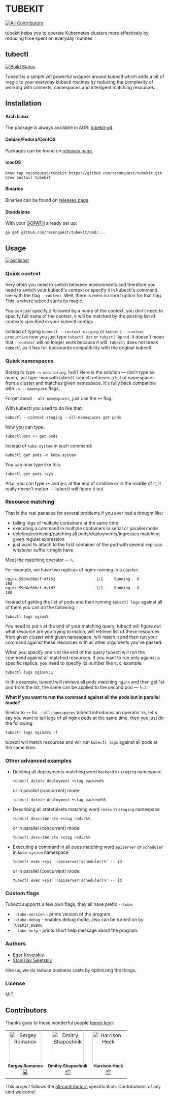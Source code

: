 # TUBEKIT
[![All Contributors](https://img.shields.io/badge/all_contributors-3-orange.svg?style=flat-square)](#contributors)

tubekit helps you to operate Kubernetes clusters more effectively by reducing
time spent on everyday routines.

## tubectl

[![Build Status](https://travis-ci.org/reconquest/tubekit.svg?branch=master)](https://travis-ci.org/reconquest/tubekit)

Tubectl is a simple yet powerful wrapper around kubectl which adds a bit of magic
to your everyday kubectl routines by reducing the complexity of working with
contexts, namespaces and intelligent matching resources.

## Installation

#### Arch Linux

The package is always available in AUR:
[tubekit-git](https://aur.archlinux.org/packages/tubekit-git).

#### Debian/Fedora/CentOS

Packages can be found on [releases page](https://github.com/reconquest/tubekit/releases).

#### macOS

```
brew tap reconquest/tubekit https://github.com/reconquest/tubekit.git
brew install tubekit
```

#### Binaries

Binaries can be found on [releases page](https://github.com/reconquest/tubekit/releases).

#### Standalone

With your [GOPATH](https://github.com/golang/go/wiki/GOPATH) already set up:

```
go get github.com/reconquest/tubekit/cmd/...
```

## Usage

[![asciicast](https://asciinema.org/a/233185.svg)](https://asciinema.org/a/233185)

### Quick context

Very often you need to switch between environments and therefore you need to
switch your kubectl's context or specify it in kubectl's command line with the flag
`--context`. Well, there is even no short option for that flag. This is where
tubectl starts its magic.

You can just specify `@` followed by a name of the context, you don't need to specify
full name of the context, it will be matched by the existing list of contexts
specified in your kubectl configs.

Instead of typing `kubectl --context staging` or `kubectl --context production`
now you just type `tubectl @st` or `tubectl @prod`. It doesn't mean that
`--context` will no longer work because it will. `tubectl` does not break
`kubectl` as it has full backwards compatibility with the original kubectl.

### Quick namespaces

Boring to type `-n monitoring`, huh? Here is the solution — don't type so much,
just type `+mon` with tubectl. tubectl retrieves a list of namespaces from
a cluster and matches given namespace. It's fully back compatible with `-n
--namespace` flags.

Forget about `--all-namespaces`, just use the `++` flag.

With kubectl you used to do like that:

```
kubectl --context staging --all-namespaces get pods
```

Now you can type:
```
tubectl @st ++ get pods
```

Instead of `kube-system` in such command:
```
kubectl get pods -n kube-system
```

You can now type like this:
```
tubectl get pods +sys
```

Also, you can type `++` and `@st` at the end of cmdline or in the middle of
it, it really doesn't matter — tubectl will figure it out.

### Resource matching

That is the real panacea for several problems if you ever had a thought like:
* tailing logs of multiple containers at the same time
* executing a command in multiple containers in serial or parallel mode
* deleting/retrieving/patching all pods/deployments/ingresses matching given
    regular expression
* just want to attach to the first container of the pod with several replicas whatever
    suffix it might have

Meet the matching operator — `%`. 

For example, we have two replicas of nginx running in a cluster:
```
nginx-59d4c6bbcf-dft5z                  1/1     Running   8          18d
nginx-59d4c6bbcf-dvfd2                  1/1     Running   8          18d
```

Instead of getting the list of pods and then running `kubectl logs` against all
of them you can do the following:

```
tubectl logs nginx%
```

You need to put `%` at the end of your matching query, tubectl will figure out
what resource are you trying to match, will retrieve list of these resources
from given cluster with given namespace, will match it and then run your
command against these resources with all other arguments you've passed.

When you specify one `%` at the end of the query tubectl will run the command
against all matched resources. If you want to run only against a specific
replica, you need to specify its number like `%:X`, example:

```
tubectl logs nginx%:1
```

In this example, tubectl will retrieve all pods matching `nginx` and then get
1st pod from the list, the same can be applied to the second pod — `%:2`.

**What if you want to run the command against all the pods but in parallel mode?**

Similar to `++` for `--all-namespaces` tubectl introduces an operator `%%`,
let's say you want to tail logs of all nginx pods at the same time, then you
just do the following:

```
tubectl logs nginx%% -f
```

tubectl will match resources and will run `kubectl logs` against all pods at
the same time.

### Other advanced examples

* Deleting all deployments matching word `backend` in `staging` namespace

    ```
    tubectl delete deployment +stag backend%
    ```

    or in parallel (concurrent) mode:

    ```
    tubectl delete deployment +stag backend%%
    ```

* Describing all statefulsets matching word `redis` in `staging` namespace

    ```
    tubectl describe sts +stag redis%%
    ```

    or in parallel (concurrent) mode:

    ```
    tubectl describe sts +stag redis%%
    ```

* Executing a command in all pods matching word `apiserver` or `scheduler` in
    `kube-system` namespace 

    ```
    tubectl exec +sys '(apiserver|scheduler)%' -- id
    ```

    or in parallel (concurrent) mode:

    ```
    tubectl exec +sys '(apiserver|scheduler)%' -- id
    ```

### Custom flags

Tubectl supports a few own flags, they all have prefix `--tube`:

* `--tube-version` - prints version of the program
* `--tube-debug` - enables debug mode, also can be turned on by `TUBEKIT_DEBUG`
* `--tube-help` - prints short help message about the program.

### Authors

* [Egor Kovetskiy](https://github.com/kovetskiy)
* [Stanislav Seletskiy](https://github.com/seletskiy)

Hire us, we do reduce business costs by optimizing the things.

### License

MIT

## Contributors

Thanks goes to these wonderful people ([emoji key](https://allcontributors.org/docs/en/emoji-key)):

<!-- ALL-CONTRIBUTORS-LIST:START - Do not remove or modify this section -->
<!-- prettier-ignore -->
<table><tr><td align="center"><a href="https://github.com/saromanov"><img src="https://avatars1.githubusercontent.com/u/7413968?v=4" width="100px;" alt="Sergey Romanov"/><br /><sub><b>Sergey Romanov</b></sub></a><br /><a href="https://github.com/reconquest/tubekit/commits?author=saromanov" title="Code">💻</a></td><td align="center"><a href="http://dmitry.shaposhnik.name"><img src="https://avatars1.githubusercontent.com/u/27363?v=4" width="100px;" alt="Dmitry Shaposhnik"/><br /><sub><b>Dmitry Shaposhnik</b></sub></a><br /><a href="#platform-e1senh0rn" title="Packaging/porting to new platform">📦</a></td><td align="center"><a href="https://twitter.com/nesl247"><img src="https://avatars3.githubusercontent.com/u/1037526?v=4" width="100px;" alt="Harrison Heck"/><br /><sub><b>Harrison Heck</b></sub></a><br /><a href="#platform-nesl247" title="Packaging/porting to new platform">📦</a></td></tr></table>

<!-- ALL-CONTRIBUTORS-LIST:END -->

This project follows the [all-contributors](https://github.com/all-contributors/all-contributors) specification. Contributions of any kind welcome!